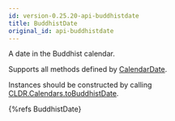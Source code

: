 ```yaml
---
id: version-0.25.20-api-buddhistdate
title: BuddhistDate
original_id: api-buddhistdate
---
```


A date in the Buddhist calendar.

Supports all methods defined by [CalendarDate](api-calendardate.html).

Instances should be constructed by calling [CLDR.Calendars.toBuddhistDate](api-cldr-calendars.html#tobuddhistdate).

{%refs BuddhistDate}
